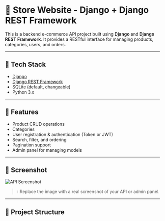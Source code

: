 # 🛒 Store Website - Django + Django REST Framework

This is a backend e-commerce API project built using **Django** and **Django REST Framework**. It provides a RESTful interface for managing products, categories, users, and orders.

---

## 🔧 Tech Stack

- [Django](https://www.djangoproject.com/)
- [Django REST Framework](https://www.django-rest-framework.org/)
- SQLite (default, changeable)
- Python 3.x

---

## 🚀 Features

- Product CRUD operations
- Categories
- User registration & authentication (Token or JWT)
- Search, filter, and ordering
- Pagination support
- Admin panel for managing models

---

## 📸 Screenshot

![API Screenshot](images/screenshot.png)

> ℹ️ Replace the image with a real screenshot of your API or admin panel.

---

## 📁 Project Structure

